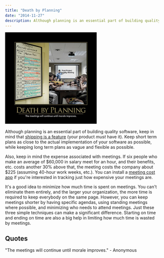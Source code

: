 ```yaml
---
title: "Death by Planning"
date: "2014-11-27"
description: Although planning is an essential part of building quality software, keep in mind that shipping is a feature (your product must have it). Keep short term plans as close to the actual implementation of your software as possible, while keeping long term plans as vague and flexible as possible.
---
```


![Death_By_Planning_May_2014](images/Death_By_Planning_May_2014-300x300.png)

Although planning is an essential part of building quality software, keep in mind that [shipping is a feature](/shipping-is-a-feature) (your product _must_ have it). Keep short term plans as close to the actual implementation of your software as possible, while keeping long term plans as vague and flexible as possible.

Also, keep in mind the expense associated with meetings. If six people who make an average of $60,000 in salary meet for an hour, and their benefits, etc. costs another 30% above that, the meeting costs the company about $225 (assuming 40-hour work weeks, etc.). You can install a [meeting cost app](https://www.google.com/search?q=meeting+cost+app&oq=meeting+cost+app) if you're interested in tracking just how expensive your meetings are.

It's a good idea to minimize how much time is spent on meetings. You can't eliminate them entirely, and the larger your organization, the more time is required to keep everybody on the same page. However, you can keep meetings shorter by having specific agendas, using standing meetings where possible, and minimizing who needs to attend meetings. Just these three simple techniques can make a significant difference. Starting on time and ending on time are also a big help in limiting how much time is wasted by meetings.

## Quotes

"The meetings will continue until morale improves." - Anonymous
